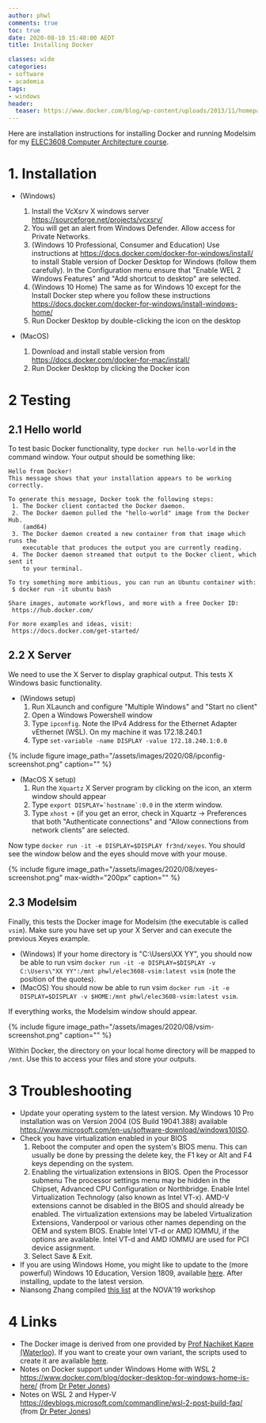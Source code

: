 ```yaml
---
author: phwl
comments: true
toc: true
date: 2020-08-10 15:40:00 AEDT
title: Installing Docker

classes: wide
categories:
- software
- academia
tags:
- windows
header:
  teaser: https://www.docker.com/blog/wp-content/uploads/2013/11/homepage-docker-logo.png
---
```

Here are installation instructions for installing Docker and running Modelsim for my [ELEC3608 Computer Architecture course](https://cusp.sydney.edu.au/students/view-unit-page/alpha/ELEC3608).

<!-- more -->

# 1. Installation
 * (Windows)
   1. Install the VcXsrv X windows server <https://sourceforge.net/projects/vcxsrv/>
   1. You will get an alert from Windows Defender. Allow access for Private Networks.
   1. (Windows 10 Professional, Consumer and Education) Use instructions at <https://docs.docker.com/docker-for-windows/install/>
   to install Stable version of Docker Desktop for Windows (follow them carefully). In the Configuration menu ensure that "Enable WEL 2 Windows Features" and "Add shortcut to desktop" are selected.
   1. (Windows 10 Home) The same as for Windows 10 except for the Install Docker step where you follow these instructions <https://docs.docker.com/docker-for-windows/install-windows-home/>
   1. Run Docker Desktop by double-clicking the icon on the desktop

 * (MacOS)
   1. Download and install stable version from <https://docs.docker.com/docker-for-mac/install/>
   1. Run Docker Desktop by clicking the Docker icon

# 2 Testing
## 2.1 Hello world
To test basic Docker functionality, type ```docker run hello-world``` in the command window. Your output should be something like:

```
Hello from Docker!
This message shows that your installation appears to be working correctly.

To generate this message, Docker took the following steps:
 1. The Docker client contacted the Docker daemon.
 2. The Docker daemon pulled the "hello-world" image from the Docker Hub.
    (amd64)
 3. The Docker daemon created a new container from that image which runs the
    executable that produces the output you are currently reading.
 4. The Docker daemon streamed that output to the Docker client, which sent it
    to your terminal.

To try something more ambitious, you can run an Ubuntu container with:
 $ docker run -it ubuntu bash

Share images, automate workflows, and more with a free Docker ID:
 https://hub.docker.com/

For more examples and ideas, visit:
 https://docs.docker.com/get-started/
```

## 2.2 X Server
We need to use the X Server to display graphical output. This
tests X Windows basic functionality.

 * (Windows setup) 
    1. Run XLaunch and configure "Multiple Windows" and "Start no client"
    1. Open a Windows Powershell window
    1. Type ```ipconfig```. Note the IPv4 Address for the Ethernet Adapter vEthernet (WSL). On my machine it was 172.18.240.1
    1. Type ```set-variable -name DISPLAY -value 172.18.240.1:0.0```

{% include figure image_path="/assets/images/2020/08/ipconfig-screenshot.png" caption="" %}


 * (MacOS X setup)
    1. Run the ```Xquartz``` X Server program by clicking on the icon, an xterm window should appear
    1. Type ```export DISPLAY=`hostname`:0.0``` in the xterm window.
    1. Type ```xhost +``` (if you get an error, check in Xquartz -> Preferences that both "Authenticate connections" and "Allow connections from network clients" are selected.

Now type ```docker run -it -e DISPLAY=$DISPLAY fr3nd/xeyes```.  You should see the window below and the eyes should move with your mouse.

{% include figure image_path="/assets/images/2020/08/xeyes-screenshot.png" max-width="200px" caption="" %}

## 2.3 Modelsim
Finally, this tests the Docker image for Modelsim (the executable is called
```vsim```). Make sure you have set up your X Server and can execute the
previous Xeyes example.

 * (Windows) If your home directory is "C:\Users\XX YY", you should now be able to run vsim ```docker run -it -e DISPLAY=$DISPLAY -v C:\Users\"XX YY":/mnt phwl/elec3608-vsim:latest vsim``` (note the position of the quotes).
 * (MacOS) You should now be able to run vsim ```docker run -it -e DISPLAY=$DISPLAY -v $HOME:/mnt phwl/elec3608-vsim:latest vsim```.

If everything works, the Modelsim window should appear.

{% include figure image_path="/assets/images/2020/08/vsim-screenshot.png" caption="" %}

Within Docker, the directory on your local home directory will be mapped 
to ```/mnt```. Use this to access your files and store your outputs.

# 3 Troubleshooting
 * Update your operating system to the latest version. My Windows 10 Pro installation was on Version 2004 (OS Build 19041.388) available <https://www.microsoft.com/en-us/software-download/windows10ISO>.
 * Check you have virtualization enabled in your BIOS
   1. Reboot the computer and open the system's BIOS menu. This can usually be done by pressing the delete key, the F1 key or Alt and F4 keys depending on the system.
   1. Enabling the virtualization extensions in BIOS.  Open the Processor submenu The processor settings menu may be hidden in the Chipset, Advanced CPU Configuration or Northbridge.  Enable Intel Virtualization Technology (also known as Intel VT-x). AMD-V extensions cannot be disabled in the BIOS and should already be enabled. The virtualization extensions may be labeled Virtualization Extensions, Vanderpool or various other names depending on the OEM and system BIOS.  Enable Intel VT-d or AMD IOMMU, if the options are available. Intel VT-d and AMD IOMMU are used for PCI device assignment.
   1. Select Save & Exit.
 * If you are using Windows Home, you might like to update to the (more powerful) Windows 10 Education, Version 1809, available [here](https://portal.azure.com/?Microsoft_Azure_Education_correlationId=0c971698-d014-4594-929c-2671f00288c3#blade/Microsoft_Azure_Education/EducationMenuBlade/software). After installing, update to the latest version.
 * Niansong Zhang compiled [this list](/assets/images/2020/08/NOVA2019-docker-problems.pdf)  at the NOVA'19 workshop

# 4 Links
 * The Docker image is derived from one provided by [Prof Nachiket Kapre (Waterloo)](https://nachiket.github.io/). If you want to create your own variant, the scripts used to create it are available [here](https://github.com/phwl/elec3608-github).
 * Notes on Docker support under Windows Home with WSL 2 <https://www.docker.com/blog/docker-desktop-for-windows-home-is-here/> (from [Dr Peter Jones](https://www.sydney.edu.au/engineering/about/our-people/academic-staff/peter-jones.html))
 * Notes on WSL 2 and Hyper-V <https://devblogs.microsoft.com/commandline/wsl-2-post-build-faq/> (from [Dr Peter Jones](https://www.sydney.edu.au/engineering/about/our-people/academic-staff/peter-jones.html))

